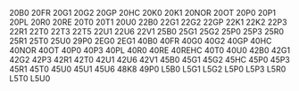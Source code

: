 20B0
20FR
20G1
20G2
20GP
20HC
20K0
20K1
20NOR
20OT
20P0
20P1
20PL
20R0
20RE
20T0
20T1
20U0
22B0
22G1
22G2
22GP
22K1
22K2
22P3
22R1
22T0
22T3
22T5
22U1
22U6
22V1
25B0
25G1
25G2
25P0
25P3
25R0
25R1
25T0
25U0
29P0
2EG0
2EG1
40B0
40FR
40G0
40G2
40GP
40HC
40NOR
40OT
40P0
40P3
40PL
40R0
40RE
40REHC
40T0
40U0
42B0
42G1
42G2
42P3
42R1
42T0
42U1
42U6
42V1
45B0
45G1
45G2
45HC
45P0
45P3
45R1
45T0
45U0
45U1
45U6
48K8
49P0
L5B0
L5G1
L5G2
L5P0
L5P3
L5R0
L5T0
L5U0
